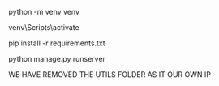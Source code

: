 python -m venv venv

venv\Scripts\activate

pip install -r requirements.txt


python manage.py runserver


WE HAVE REMOVED THE UTILS FOLDER AS IT OUR OWN IP